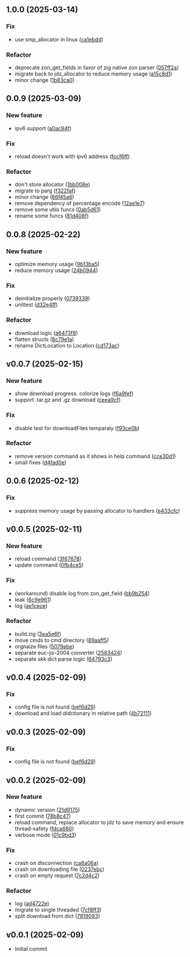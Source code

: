 ## 1.0.0 (2025-03-14)

### Fix

- use smp_allocator in linux ([ca1ebdd](https://github.com/waynezhang/toyskkserv/commit/ca1ebdd90f2371cba2bffe1d40f9da1773bcdf4f))

### Refactor

- deprecate zon_get_fields in favor of zig native zon parser ([057ff2a](https://github.com/waynezhang/toyskkserv/commit/057ff2aa2d641f3c75070ad2e0d5f3e6f5ae9cfd))
- migrate back to jdz_allocator to reduce memory usage ([a15c8d1](https://github.com/waynezhang/toyskkserv/commit/a15c8d11c233d99270fd08d78557f11017e43cba))
- minor change ([1b83ca0](https://github.com/waynezhang/toyskkserv/commit/1b83ca0ac6d4cc9b9c62431ab8cab9a7504162d9))


## 0.0.9 (2025-03-09)

### New feature

- ipv6 support ([a0ac94f](https://github.com/waynezhang/toyskkserv/commit/a0ac94ff4a88f675284ea1b75b9d6309626cdf05))

### Fix

- reload doesn't work with ipv6 address ([fccf6ff](https://github.com/waynezhang/toyskkserv/commit/fccf6ff808f96f2502f91efedbb4a4ac78de3425))

### Refactor

- don't store allocator ([1bb008e](https://github.com/waynezhang/toyskkserv/commit/1bb008e7693ba23deacaddd1363b4d3426df21ff))
- migrate to parg ([f322faf](https://github.com/waynezhang/toyskkserv/commit/f322faf17c06c0f0809c3f179a5b6bbae074b0c8))
- minor change ([66f45a6](https://github.com/waynezhang/toyskkserv/commit/66f45a6696e4f7c3437be866278557a5ae8d2ea9))
- remove dependency of percentage encode ([12ae1e7](https://github.com/waynezhang/toyskkserv/commit/12ae1e75bd765b8e0c02eb4f356550b57cd73ea4))
- remove some utils funcs ([0ab5d61](https://github.com/waynezhang/toyskkserv/commit/0ab5d611e74447a9f27e0b8dc9edf6581b5a4d0b))
- rename some funcs ([81d408f](https://github.com/waynezhang/toyskkserv/commit/81d408fe4f324069d7060ba8afa3e7a1e67a70ad))


## 0.0.8 (2025-02-22)

### New feature

- optimize memory usage ([9b13ba5](https://github.com/waynezhang/toyskkserv/commit/9b13ba5ddeb47032a2b2a22756a2734aa59922cf))
- reduce memory usage ([24b0944](https://github.com/waynezhang/toyskkserv/commit/24b0944f8c005ca3ff216a190353961749d068b9))

### Fix

- deinitialize properly ([0739339](https://github.com/waynezhang/toyskkserv/commit/0739339a2305ca91d277346b7f019fbadd20967f))
- unittest ([d32e4ff](https://github.com/waynezhang/toyskkserv/commit/d32e4ff2b6d41d3a4ce686893d0991ed99a081cb))

### Refactor

- download logic ([a6473f8](https://github.com/waynezhang/toyskkserv/commit/a6473f8372eeab6e1543875a598cbb7130c7437d))
- flatten structs ([8c79e1a](https://github.com/waynezhang/toyskkserv/commit/8c79e1a9639e526da20698240c0f5f7ce71bb7f0))
- rename DictLocation to Location ([cd173ac](https://github.com/waynezhang/toyskkserv/commit/cd173acda41486d6375985d6d43d7f44710adf29))


## v0.0.7 (2025-02-15)

### New feature

- show download progress. colorize logs ([f6a9fef](https://github.com/waynezhang/toyskkserv/commit/f6a9fef9e0c355a0137afd150ada1780f0a01f5f))
- support .tar.gz and .gz download ([ceea9cf](https://github.com/waynezhang/toyskkserv/commit/ceea9cf4e98585964bb1ce9076b44fc743b644be))

### Fix

- disable test for downloadFiles temparaly ([f93ce0b](https://github.com/waynezhang/toyskkserv/commit/f93ce0b08bc7ae977927640e9dcebfd91ebce473))

### Refactor

- remove version command as it shows in help command ([cce30d1](https://github.com/waynezhang/toyskkserv/commit/cce30d18b77218383bc838132b42c56bfd8a8420))
- small fixes ([d4fad0e](https://github.com/waynezhang/toyskkserv/commit/d4fad0e31e936742b4d299931bc2d48e44be1891))


## 0.0.6 (2025-02-12)

### Fix

- suppress memory usage by passing allocator to handlers ([e433cfc](https://github.com/waynezhang/toyskkserv/commit/e433cfc108d75704d76fccf70e1834fba878cb2f))


## v0.0.5 (2025-02-11)

### New feature

- reload command ([3f67678](https://github.com/waynezhang/toyskkserv/commit/3f67678048d5fefe5e8f5af4dacff62ee0784650))
- update command ([0fb4ce5](https://github.com/waynezhang/toyskkserv/commit/0fb4ce5301623fdaa8f2118ee5f2acee306ffae8))

### Fix

- (workaround) disable log from zon_get_field ([bb9b254](https://github.com/waynezhang/toyskkserv/commit/bb9b254f3e83db3a6bc1758f9bed749dba6eae64))
- leak ([6c9e961](https://github.com/waynezhang/toyskkserv/commit/6c9e96129fd2375e44cacc1034a7383d17d28353))
- log ([ae1cece](https://github.com/waynezhang/toyskkserv/commit/ae1ceced3feab282d2ada678196af3d1483b5ad3))

### Refactor

- build.zig ([3ea5e6f](https://github.com/waynezhang/toyskkserv/commit/3ea5e6f264deb5aaf91a490f173b97755762ea6d))
- move cmds to cmd directory ([89aaff5](https://github.com/waynezhang/toyskkserv/commit/89aaff5742d8c8f184e2e85f4465fc0413eedaf4))
- orgnaize files ([5079abe](https://github.com/waynezhang/toyskkserv/commit/5079abef2241cbc8cc33e176e32b9b43a9b9b877))
- separate euc-jis-2004 converter ([2583424](https://github.com/waynezhang/toyskkserv/commit/2583424c3a245ad6bb085774c81655f0c39df96a))
- separate skk dict parse logic ([64793c3](https://github.com/waynezhang/toyskkserv/commit/64793c37823d9a6630c55e9a3939f4e7a64a0470))


## v0.0.4 (2025-02-09)

### Fix

- config file is not found ([bef6d29](https://github.com/waynezhang/toyskkserv/commit/bef6d29a097c5c5f1794a7f89e7a3b397e77ff08))
- download and load didctionary in relative path ([4b72111](https://github.com/waynezhang/toyskkserv/commit/4b72111a68730697c00e3b48cd8b6a1f0ea387ec))


## v0.0.3 (2025-02-09)

### Fix

- config file is not found ([bef6d29](https://github.com/waynezhang/toyskkserv/commit/bef6d29a097c5c5f1794a7f89e7a3b397e77ff08))


## v0.0.2 (2025-02-09)

### New feature

- dynamic version ([21d9175](https://github.com/waynezhang/toyskkserv/commit/21d91757bd2802564b21b1a2b479f9d568164b3b))
- first commit ([78b8c47](https://github.com/waynezhang/toyskkserv/commit/78b8c47f8734f5147340d4a43005f27018513204))
- reload command, replace allocator to jdz to save memory and ensure thread-safety ([fdca680](https://github.com/waynezhang/toyskkserv/commit/fdca680ca75f3bedcfe3cfd78103da00430f62a7))
- verbose mode ([01c9bd3](https://github.com/waynezhang/toyskkserv/commit/01c9bd330d9a650c6943f7838b1fb502d82e4ce7))

### Fix

- crash on disconnection ([ca8a06a](https://github.com/waynezhang/toyskkserv/commit/ca8a06a6ecbf6b38bd9ac9f49debc7ae9038eb0c))
- crash on downloading file ([0237ebc](https://github.com/waynezhang/toyskkserv/commit/0237ebc06abb57d2d2b0af3a8056704e361ac971))
- crash on empty request ([7c2d4c2](https://github.com/waynezhang/toyskkserv/commit/7c2d4c2fc985d1c17d437d70cffcd1836e8ea1d2))

### Refactor

- log ([ad4722e](https://github.com/waynezhang/toyskkserv/commit/ad4722e8c4fe1b12b72648d2031e305ec94ac1ed))
- migrate to single threaded ([7cf8ff3](https://github.com/waynezhang/toyskkserv/commit/7cf8ff364c649d2305541f215b5c7f9318c48efe))
- split download from dict ([7819093](https://github.com/waynezhang/toyskkserv/commit/78190936558c008ab4e9964fb1b3b154875c025f))


## v0.0.1 (2025-02-09)

- Initial commit
